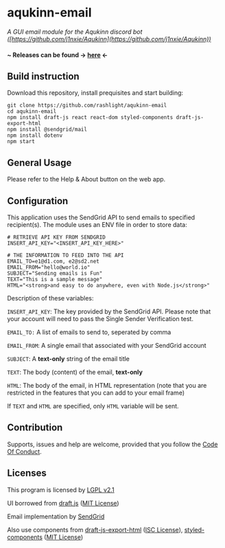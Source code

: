 
# aqukinn-email
*A GUI email module for the Aqukinn discord bot ([https://github.com/j1nxie/Aqukinn](https://github.com/j1nxie/Aqukinn))*

#### ~ Releases can be found -> [here](https://github.com/rashlight/aqukinn-email/releases) <-

## Build instruction
Download this repository, install prequisites and start building:

    git clone https://github.com/rashlight/aqukinn-email
    cd aqukinn-email
    npm install draft-js react react-dom styled-components draft-js-export-html
	npm install @sendgrid/mail
	npm install dotenv
    npm start

## General Usage
Please refer to the Help & About button on the web app.

## Configuration
This application uses the SendGrid API to send emails to specified recipient(s).
The module uses an ENV file in order to store data:

    # RETRIEVE API KEY FROM SENDGRID
	INSERT_API_KEY="<INSERT_API_KEY_HERE>"

	# THE INFORMATION TO FEED INTO THE API
	EMAIL_TO=e1@d1.com, e2@sd2.net
	EMAIL_FROM="hello@world.io"
	SUBJECT="Sending emails is Fun"
	TEXT="This is a sample message"
	HTML="<strong>and easy to do anywhere, even with Node.js</strong>"

Description of these variables:

`INSERT_API_KEY`: The key provided by the SendGrid API. Please note that your account will need to pass the Single Sender Verification test.

`EMAIL_TO:` A list of emails to send to, seperated by comma

`EMAIL_FROM`: A single email that associated with your SendGrid account

`SUBJECT`: A **text-only** string of the email title

`TEXT`: The body (content) of the email, **text-only**

`HTML`: The body of the email, in HTML representation (note that you are restricted in the features that you can add to your email frame)

If `TEXT` and `HTML` are specified, only `HTML` variable will be sent.


## Contribution
Supports, issues and help are welcome, provided that you follow the [Code Of Conduct](https://github.com/rashlight/aqukinn-email/blob/main/CODE_OF_CONDUCT.md).

## Licenses
This program is licensed by [LGPL v2.1](https://www.gnu.org/licenses/old-licenses/lgpl-2.1.en.html)

UI borrowed from [draft.js](https://github.com/facebook/draft-js)  ([MIT License](https://github.com/facebook/draft-js/blob/main/LICENSE))

Email implementation by [SendGrid](https://sendgrid.com/)

Also use components from [draft-js-export-html](https://www.npmjs.com/package/draft-js-export-html) ([ISC License](https://github.com/sstur/draft-js-utils/blob/master/LICENSE)), [styled-components](https://www.npmjs.com/package/styled-components/v/4.1.3) ([MIT License](https://github.com/styled-components/styled-components/blob/main/LICENSE))




